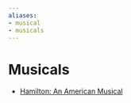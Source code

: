 ```yaml
---
aliases:
- musical
- musicals
---
```



# Musicals

- [Hamilton: An American Musical](../notes/hamilton-an-american-musical.md)